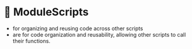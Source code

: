 # 📜 ModuleScripts
- for organizing and reusing code across other scripts
- are for code organization and reusability, allowing other scripts to call their functions. 